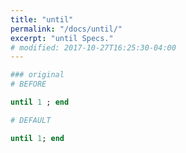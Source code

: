 ```yaml
---
title: "until"
permalink: "/docs/until/"
excerpt: "until Specs."
# modified: 2017-10-27T16:25:30-04:00
---
```

```ruby
### original
# BEFORE

until 1 ; end

```
```ruby
# DEFAULT

until 1; end
```
